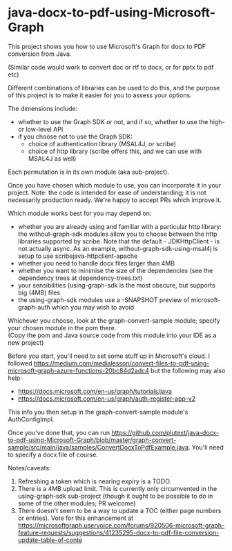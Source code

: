 # java-docx-to-pdf-using-Microsoft-Graph

This project shows you how to use Microsoft's Graph for docx to PDF conversion from Java.

(Similar code would work to convert doc or rtf to docx, or for pptx to pdf etc)

Different combinations of libraries can be used to do this, and the purpose of this
project is to make it easier for you to assess your options.     

The dimensions include:
- whether to use the Graph SDK or not, and if so, whether to use the high- or low-level API
- if you choose not to use the Graph SDK:
  - choice of authentication library (MSAL4J, or scribe)
  - choice of http library (scribe offers this, and we can use with MSAL4J as well) 

Each permutation is in its own module (aka sub-project).

Once you have chosen which module to use, you can incorporate it in your project. Note: the code is intended for ease of understanding; it is not necessarily production ready.  We're happy to accept PRs which improve it.

Which module works best for you may depend on:
- whether you are already using and familiar with a particular http library: the without-graph-sdk modules allow you to choose between the http libraries supported by scribe.  Note that the default - JDKHttpClient - is not actually async.  As an example, without-graph-sdk-using-msal4j is setup to use scribejava-httpclient-apache
- whether you need to handle docx files larger than 4MB
- whether you want to minimise the size of the dependencies (see the dependency trees at dependency-trees.txt)
- your sensibilities (using-graph-sdk is the most obscure, but supports big (4MB) files 
- the using-graph-sdk modules use a -SNAPSHOT preview of microsoft-graph-auth which you may wish to avoid 

Whichever you choose, look at the graph-convert-sample module; specify your chosen module in the pom there.  
(Copy the pom and Java source code from this module into your IDE as a new project) 

Before you start, you'll need to set some stuff up in Microsoft's cloud.  I followed https://medium.com/medialesson/convert-files-to-pdf-using-microsoft-graph-azure-functions-20bc84d2adc4 but the following may also help:

- https://docs.microsoft.com/en-us/graph/tutorials/java
- https://docs.microsoft.com/en-us/graph/auth-register-app-v2

This info you then setup in the graph-convert-sample module's AuthConfigImpl.

Once you've done that, you can run https://github.com/plutext/java-docx-to-pdf-using-Microsoft-Graph/blob/master/graph-convert-sample/src/main/java/samples/ConvertDocxToPdfExample.java.  You'll need to specify a docx file of course.

Notes/caveats:

1.  Refreshing a token which is nearing expiry is a TODO.
2.  There is a 4MB upload limit.  This is currently only circumvented in the using-graph-sdk sub-project
(though it ought to be possible to do in some of the other modules; PR welcome)
3.  There doesn't seem to be a way to update a TOC (either page numbers or entries).  Vote for this enhancement at https://microsoftgraph.uservoice.com/forums/920506-microsoft-graph-feature-requests/suggestions/41235295-docx-to-pdf-file-conversion-update-table-of-conte 

